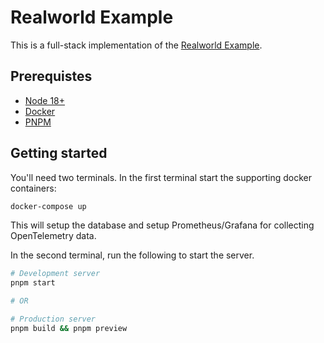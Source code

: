 # Realworld Example

This is a full-stack implementation of the [Realworld Example](https://realworld-docs.netlify.app/).

## Prerequistes

- [Node 18+](https://github.com/nvm-sh/nvm)
- [Docker](https://www.docker.com/products/docker-desktop/)
- [PNPM](https://pnpm.io/installation)

## Getting started

You'll need two terminals. In the first terminal start the supporting docker containers:

```sh
docker-compose up
```

This will setup the database and setup Prometheus/Grafana for collecting OpenTelemetry data.

In the second terminal, run the following to start the server.

```sh
# Development server
pnpm start

# OR

# Production server
pnpm build && pnpm preview
```
